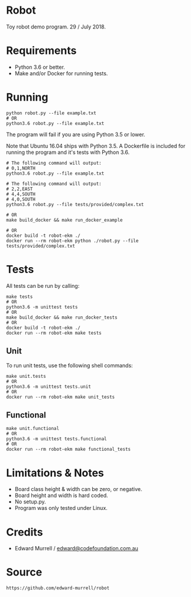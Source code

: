 # Robot
Toy robot demo program. 29 / July 2018.

# Requirements
- Python 3.6 or better.
- Make and/or Docker for running tests.

# Running
```
python robot.py --file example.txt
# OR
python3.6 robot.py --file example.txt
```
The program will fail if you are using Python 3.5 or lower.

Note that Ubuntu 16.04 ships with Python 3.5. A Dockerfile is included for
 running the program and it's tests with Python 3.6.


```
# The following command will output:
# 0,1,NORTH
python3.6 robot.py --file example.txt

# The following command will output:
# 2,2,EAST
# 4,4,SOUTH
# 4,0,SOUTH
python3.6 robot.py --file tests/provided/complex.txt

# OR
make build_docker && make run_docker_example

# OR
docker build -t robot-ekm ./
docker run --rm robot-ekm python ./robot.py --file tests/provided/complex.txt
```


# Tests
All tests can be run by calling:
```
make tests
# OR
python3.6 -m unittest tests
# OR
make build_docker && make run_docker_tests
# OR
docker build -t robot-ekm ./
docker run --rm robot-ekm make tests
```

## Unit
To run unit tests, use the following shell commands:
```
make unit.tests
# OR
python3.6 -m unittest tests.unit
# OR
docker run --rm robot-ekm make unit_tests
```

## Functional
```
make unit.functional
# OR
python3.6 -m unittest tests.functional
# OR
docker run --rm robot-ekm make functional_tests
```


# Limitations & Notes
- Board class height & width can be zero, or negative.
- Board height and width is hard coded.
- No setup.py.
- Program was only tested under Linux.

# Credits
- Edward Murrell / edward@codefoundation.com.au

# Source
`https://github.com/edward-murrell/robot`
